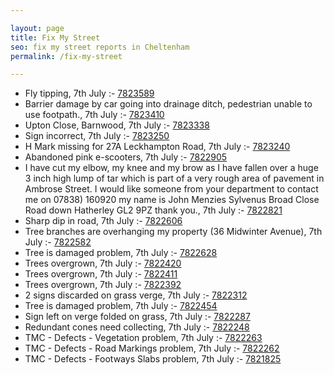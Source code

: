 ```yaml
---

layout: page
title: Fix My Street
seo: fix my street reports in Cheltenham
permalink: /fix-my-street

---
```


<!-- fix_marker starts -->

- Fly tipping, 7th July :- [7823589](https://www.fixmystreet.com/report/7823589)
- Barrier damage by car going into drainage ditch, pedestrian unable to use footpath., 7th July :- [7823410](https://www.fixmystreet.com/report/7823410)
- Upton Close, Barnwood, 7th July :- [7823338](https://www.fixmystreet.com/report/7823338)
- Sign incorrect, 7th July :- [7823250](https://www.fixmystreet.com/report/7823250)
- H Mark missing for 27A Leckhampton Road, 7th July :- [7823240](https://www.fixmystreet.com/report/7823240)
- Abandoned pink e-scooters, 7th July :- [7822905](https://www.fixmystreet.com/report/7822905)
- I have cut my elbow, my knee and my brow as I have fallen over a huge 3 inch high lump of tar which is part of a very rough area of pavement in Ambrose Street. I would like someone from your department to contact me on 07838) 160920 my name is John Menzies Sylvenus Broad Close Road down Hatherley GL2 9PZ thank you., 7th July :- [7822821](https://www.fixmystreet.com/report/7822821)
- Sharp dip in road, 7th July :- [7822606](https://www.fixmystreet.com/report/7822606)
- Tree branches are overhanging my property (36 Midwinter Avenue), 7th July :- [7822582](https://www.fixmystreet.com/report/7822582)
- Tree is damaged problem, 7th July :- [7822628](https://www.fixmystreet.com/report/7822628)
- Trees overgrown, 7th July :- [7822420](https://www.fixmystreet.com/report/7822420)
- Trees overgrown, 7th July :- [7822411](https://www.fixmystreet.com/report/7822411)
- Trees overgrown, 7th July :- [7822392](https://www.fixmystreet.com/report/7822392)
- 2 signs discarded on grass verge, 7th July :- [7822312](https://www.fixmystreet.com/report/7822312)
- Tree is damaged problem, 7th July :- [7822454](https://www.fixmystreet.com/report/7822454)
- Sign left on verge folded on grass, 7th July :- [7822287](https://www.fixmystreet.com/report/7822287)
- Redundant cones need collecting, 7th July :- [7822248](https://www.fixmystreet.com/report/7822248)
- TMC - Defects - Vegetation problem, 7th July :- [7822263](https://www.fixmystreet.com/report/7822263)
- TMC - Defects - Road Markings problem, 7th July :- [7822262](https://www.fixmystreet.com/report/7822262)
- TMC - Defects - Footways Slabs problem, 7th July :- [7821825](https://www.fixmystreet.com/report/7821825)

<!-- fix_marker ends -->